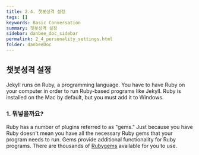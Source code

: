```yaml
---
title: 2.4. 챗봇성격 설정
tags: []
keywords: Basic Conversation
summary: 챗봇성격 설정
sidebar: danbee_doc_sidebar
permalink: 2_4_personality_settings.html
folder: danbeeDoc
---
```


## 챗봇성격 설정

Jekyll runs on Ruby, a programming language. You have to have Ruby on your computer in order to run Ruby-based programs like Jekyll. Ruby is installed on the Mac by default, but you must add it to Windows.

### 1. 뭐넣을까요?

Ruby has a number of plugins referred to as "gems." Just because you have Ruby doesn't mean you have all the necessary Ruby gems that your program needs to run. Gems provide additional functionality for Ruby programs. There are thousands of [Rubygems](https://rubygems.org/) available for you to use.

